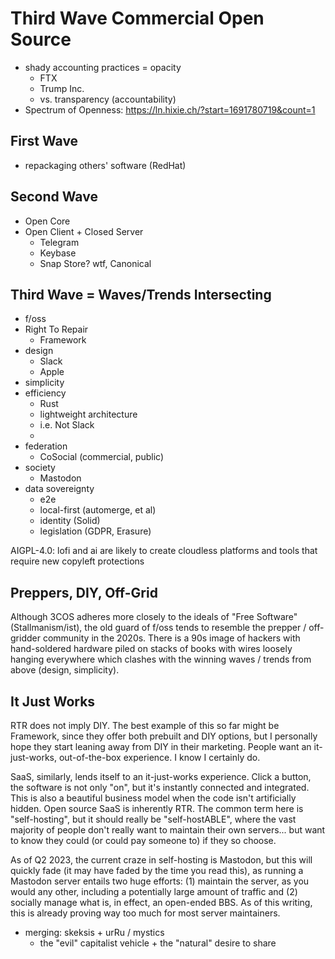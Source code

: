 # Third Wave Commercial Open Source

* shady accounting practices = opacity
    * FTX
    * Trump Inc.
    * vs. transparency (accountability)
* Spectrum of Openness: https://ln.hixie.ch/?start=1691780719&count=1

## First Wave

* repackaging others' software (RedHat)

## Second Wave

* Open Core
* Open Client + Closed Server
    * Telegram
    * Keybase
    * Snap Store? wtf, Canonical

## Third Wave = Waves/Trends Intersecting

* f/oss
* Right To Repair
    * Framework
* design
    * Slack
    * Apple
* simplicity
* efficiency
    * Rust
    * lightweight architecture
    * i.e. Not Slack
    * 
* federation 
    * CoSocial (commercial, public)
* society
    * Mastodon
* data sovereignty
    * e2e
    * local-first (automerge, et al)
    * identity (Solid)
    * legislation (GDPR, Erasure)

AIGPL-4.0: lofi and ai are likely to create cloudless platforms and tools that require new copyleft protections 

## Preppers, DIY, Off-Grid

Although 3COS adheres more closely to the ideals of "Free Software"
(Stallmanism/ist), the old guard of f/oss tends to resemble the
prepper / off-gridder community in the 2020s. There is a 90s image
of hackers with hand-soldered hardware piled on stacks of books with
wires loosely hanging everywhere which clashes with the winning
waves / trends from above (design, simplicity).

## It Just Works

RTR does not imply DIY. The best example of this so far might be
Framework, since they offer both prebuilt and DIY options, but I
personally hope they start leaning away from DIY in their marketing.
People want an it-just-works, out-of-the-box experience. I know
I certainly do.

SaaS, similarly, lends itself to an it-just-works experience. Click
a button, the software is not only "on", but it's instantly connected
and integrated. This is also a beautiful business model when the code
isn't artificially hidden. Open source SaaS is inherently RTR. The
common term here is "self-hosting", but it should really be
"self-hostABLE", where the vast majority of people don't really want
to maintain their own servers... but want to know they could (or
could pay someone to) if they so choose.

As of Q2 2023, the current craze in self-hosting is Mastodon, but this
will quickly fade (it may have faded by the time you read this), as
running a Mastodon server entails two huge efforts: (1) maintain the
server, as you would any other, including a potentially large amount
of traffic and (2) socially manage what is, in effect, an open-ended
BBS. As of this writing, this is already proving way too much for most
server maintainers.

* merging: skeksis + urRu / mystics
    * the "evil" capitalist vehicle + the "natural" desire to share
